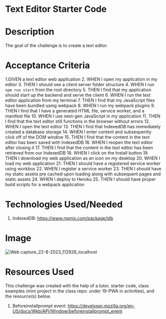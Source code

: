 # Text Editor Starter Code
# Description 
The goal of the challenge is to create a text editor. 

# Acceptance Criteria 
 1.GIVEN a text editor web application
 2. WHEN I open my application in my editor
 3. THEN I should see a client server folder structure
 4. WHEN I run `npm run start` from the root directory
 5. THEN I find that my application should start up the backend and serve the client
 6. WHEN I run the text editor application from my terminal
 7. THEN I find that my JavaScript files have been bundled using webpack
 8. WHEN I run my webpack plugins
 9. THEN I find that I have a generated HTML file, service worker, and a manifest file
 10. WHEN I use next-gen JavaScript in my application
 11. THEN I find that the text editor still functions in the browser without errors
 12. WHEN I open the text editor
 13. THEN I find that IndexedDB has immediately created a database storage
 14. WHEN I enter content and subsequently click off of the DOM window
 15. THEN I find that the content in the text editor has been saved with IndexedDB
 16. WHEN I reopen the text editor after closing it
 17. THEN I find that the content in the text editor has been retrieved from our IndexedDB
 18. WHEN I click on the Install button
 19. THEN I download my web application as an icon on my desktop
 20. WHEN I load my web application
 21. THEN I should have a registered service worker using workbox
 22. WHEN I register a service worker
 23. THEN I should have my static assets pre cached upon loading along with subsequent pages and static assets
 24. WHEN I deploy to Heroku
 25. THEN I should have proper build scripts for a webpack application

# Technologies Used/Needed 
 1. IndexedDB: https://www.npmjs.com/package/idb 

# Image
![Web capture_22-8-2023_112926_localhost](https://github.com/yankamb444/Text-Editor/assets/127771643/b649ac3c-05be-4bda-92f3-82d09c6596c8)

# Resources Used
This challenge was created with the help of a tutor, starter code, class examples (mini project in the class repo: under 19-PWA in activities), and the resource(s) below.  

 1. Beforeinstallprompt event: https://developer.mozilla.org/en-US/docs/Web/API/Window/beforeinstallprompt_event 
